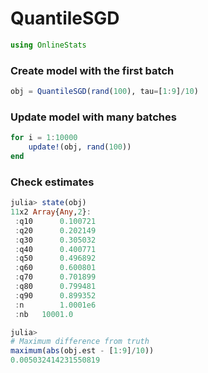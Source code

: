 
# QuantileSGD


````julia
using OnlineStats
````





### Create model with the first batch
````julia
obj = QuantileSGD(rand(100), tau=[1:9]/10)
````





### Update model with many batches
````julia
for i = 1:10000
    update!(obj, rand(100))
end
````





### Check estimates
````julia
julia> state(obj)
11x2 Array{Any,2}:
 :q10      0.100721
 :q20      0.202149
 :q30      0.305032
 :q40      0.400771
 :q50      0.496892
 :q60      0.600801
 :q70      0.701899
 :q80      0.799481
 :q90      0.899352
 :n        1.0001e6
 :nb   10001.0     

julia> 
# Maximum difference from truth
maximum(abs(obj.est - [1:9]/10))
0.005032414231550819

````


